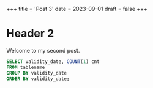 +++
title = 'Post 3'
date = 2023-09-01
draft = false
+++

# Header 2

Welcome to my second post.

```sql
SELECT validity_date, COUNT(1) cnt
FROM tablename
GROUP BY validity_date
ORDER BY validity_date;
```